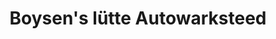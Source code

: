 ---
title: "Boysen's lütte Autowarksteed"
url: /hasselberg/boysens-luette-autowarksteed/
shop: Autowerkstatt
---
